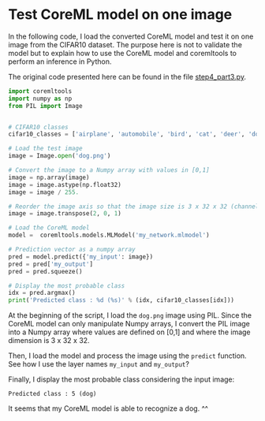 # Test CoreML model on one image

In the following code, I load the converted CoreML model and test it on one image from the CIFAR10 dataset. The purpose here is not to validate the model but to explain how to use the CoreML model and coremltools to perform an inference in Python.

The original code presented here can be found in the file [step4_part3.py](step4_part3.py).

```python
import coremltools
import numpy as np
from PIL import Image


# CIFAR10 classes
cifar10_classes = ['airplane', 'automobile', 'bird', 'cat', 'deer', 'dog', 'frog', 'horse', 'ship', 'truck']

# Load the test image
image = Image.open('dog.png')

# Convert the image to a Numpy array with values in [0,1]
image = np.array(image)
image = image.astype(np.float32)
image = image / 255.

# Reorder the image axis so that the image size is 3 x 32 x 32 (channels x height x width)
image = image.transpose(2, 0, 1)

# Load the CoreML model
model =  coremltools.models.MLModel('my_network.mlmodel')

# Prediction vector as a numpy array
pred = model.predict({'my_input': image})
pred = pred['my_output']
pred = pred.squeeze()

# Display the most probable class
idx = pred.argmax()
print('Predicted class : %d (%s)' % (idx, cifar10_classes[idx]))
```

At the beginning of the script, I load the `dog.png` image using PIL. Since the CoreML model can only manipulate Numpy arrays, I convert the PIL image into a Numpy array where values are defined on [0,1] and where the image dimension is 3 x 32 x 32.

Then, I load the model and process the image using the `predict` function. See how I use the layer names `my_input` and `my_output`?

Finally, I display the most probable class considering the input image:

```
Predicted class : 5 (dog)
```

It seems that my CoreML model is able to recognize a dog. ^^